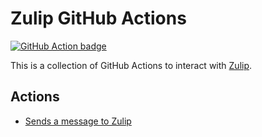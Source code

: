 # Zulip GitHub Actions

[![GitHub Action badge](https://github.com/zulip/github-actions-zulip/workflows/test-local/badge.svg)](https://github.com/zulip/github-actions-zulip/actions?query=workflow%3Atest-local)

This is a collection of GitHub Actions to interact with [Zulip](https://zulip.com/).

## Actions

- [Sends a message to Zulip](./send-message/README.md)